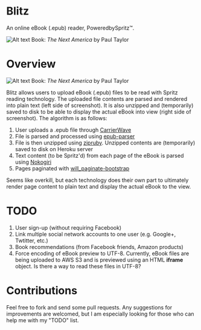 Blitz
=====

An online eBook (.epub) reader, PoweredbySpritz™.

![Alt text](http://read-blitz.herokuapp.com/assets/screenshot1-ee0466f2fbda80144381a8bb6a32065f.jpg)
Book: *The Next America* by Paul Taylor

# Overview

![Alt text](http://read-blitz.herokuapp.com/assets/screenshot2-a98c8e607027032b1b814dfa526647be.jpg)
Book: *The Next America* by Paul Taylor

Blitz allows users to upload eBook (.epub) files to be read with Spritz reading technology. The uploaded file contents are parsed and rendered into plain text (left side of screenshot). It is also unzipped and (temporarily) saved to disk to be able to display the actual eBook into view (right side of screenshot). The algorithm is as follows:

1. User uploads a .epub file through [CarrierWave](https://github.com/carrierwaveuploader/carrierwave)
2. File is parsed and processed using [epub-parser](https://github.com/KitaitiMakoto/epub-parser)
3. File is then unzipped using [zipruby](https://bitbucket.org/winebarrel/zip-ruby/wiki/Home). Unzipped contents are (temporarily) saved to disk on Heroku server
4. Text content (to be Spritz'd) from each page of the eBook is parsed using [Nokogiri](http://nokogiri.org/)
5. Pages paginated with [will_paginate-bootstrap](https://github.com/bootstrap-ruby/will_paginate-bootstrap)

Seems like overkill, but each technology does their own part to ultimately render page content to plain text and display the actual eBook to the view.

# TODO

1. User sign-up (without requiring Facebook)
2. Link multiple social network accounts to one user (e.g. Google+, Twtitter, etc.)
3. Book recommendations (from Facebook friends, Amazon products)
4. Force encoding of eBook preview to UTF-8. Currently, eBook files are being uploaded to AWS S3 and is previewed using an HTML **iframe** object. Is there a way to read these files in UTF-8?

# Contributions

Feel free to fork and send some pull requests. Any suggestions for improvements are welcomed, but I am especially looking for those who can help me with my "TODO" list.